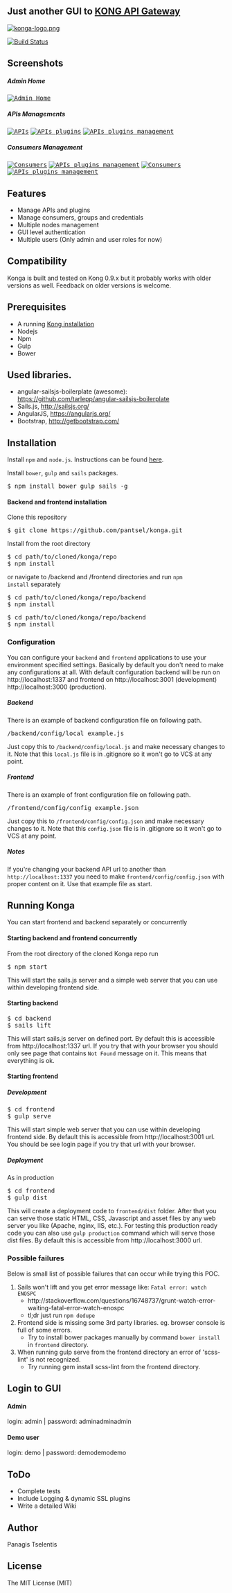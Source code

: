 ## Just another GUI to [KONG API Gateway](http://getkong.org)

[![konga-logo.png](screenshots/konga-logo.png)](screenshots/konga-logo.png?raw=true)

[![Build Status](https://travis-ci.org/pantsel/konga.svg?branch=master)](https://travis-ci.org/pantsel/konga)

## Screenshots

##### Admin Home
<kbd>[![Admin Home](screenshots/thumbs/admin.jpg)](screenshots/admin.png?raw=true)</kbd>

##### APIs Managements
<kbd>[![APIs](screenshots/thumbs/apis.jpg)](screenshots/apis.png?raw=true)</kbd>   <kbd>[![APIs plugins](screenshots/thumbs/apis-plugins.jpg)](screenshots/apis-plugins.png?raw=true)</kbd>  <kbd>[![APIs plugins management](screenshots/thumbs/manage-api-plugins.jpg)](screenshots/manage-api-pugins.png?raw=true)</kbd>

##### Consumers Management
<kbd>[![Consumers](screenshots/thumbs/consumers.jpg)](screenshots/consumers.png?raw=true)</kbd>  <kbd>[![APIs plugins management](screenshots/thumbs/consumers-cfg-info.jpg)](screenshots/consumers-cfg-info.png?raw=true)</kbd>  <kbd>[![Consumers](screenshots/thumbs/consumers-cfg-groups.jpg)](screenshots/consumers-cfg-groups.png?raw=true)</kbd>  
<kbd>[![APIs plugins management](screenshots/thumbs/consumers-cfg-creds.jpg)](screenshots/consumers-cfg-creds.png?raw=true)</kbd>
## Features
* Manage APIs and plugins
* Manage consumers, groups and credentials
* Multiple nodes management
* GUI level authentication
* Multiple users (Only admin and user roles for now)

## Compatibility
Konga is built and tested on Kong 0.9.x but it probably works with older versions as well.
Feedback on older versions is welcome.

## Prerequisites
- A running [Kong installation](https://getkong.org/) 
- Nodejs
- Npm
- Gulp
- Bower

## Used libraries.
* angular-sailsjs-boilerplate (awesome): https://github.com/tarlepp/angular-sailsjs-boilerplate
* Sails.js, http://sailsjs.org/
* AngularJS, https://angularjs.org/
* Bootstrap, http://getbootstrap.com/

## Installation
Install <code>npm</code> and <code>node.js</code>. Instructions can be found [here](http://sailsjs.org/#/getStarted?q=what-os-do-i-need).

Install <code>bower</code>, <code>gulp</code> and <code>sails</code> packages.
<pre>
$ npm install bower gulp sails -g
</pre>

#### Backend and frontend installation

Clone this repository
<pre>
$ git clone https://github.com/pantsel/konga.git
</pre>

Install from the root directory

<pre>
$ cd path/to/cloned/konga/repo
$ npm install
</pre>

or navigate to /backend and /frontend directories and run <code>npm install</code> separately

<pre>
$ cd path/to/cloned/konga/repo/backend
$ npm install
</pre>
<pre>
$ cd path/to/cloned/konga/repo/backend
$ npm install
</pre>

### Configuration
You can configure your <code>backend</code> and <code>frontend</code> applications to use your environment specified
settings. Basically by default you don't need to make any configurations at all. With default configuration backend will be run on http://localhost:1337 and frontend on http://localhost:3001 (development) http://localhost:3000 (production).

##### Backend
There is an example of backend configuration file on following path.

<pre>
/backend/config/local_example.js
</pre>

Just copy this to <code>/backend/config/local.js</code> and make necessary changes to it. Note that this
<code>local.js</code> file is in .gitignore so it won't go to VCS at any point.

##### Frontend
There is an example of front configuration file on following path.

<pre>
/frontend/config/config_example.json
</pre>

Just copy this to <code>/frontend/config/config.json</code> and make necessary changes to it. Note that this
<code>config.json</code> file is in .gitignore so it won't go to VCS at any point.

##### Notes
If you're changing your backend API url to another than <code>http://localhost:1337</code> you need to make
<code>frontend/config/config.json</code> with proper content on it. Use that example file as start.

## Running Konga
You can start frontend and backend separately or concurrently
#### Starting backend and frontend concurrently
From the root directory of the cloned Konga repo run
<pre>
$ npm start
</pre>

This will start the sails.js server and a simple web server that you can use within developing frontend side.

#### Starting backend
<pre>
$ cd backend
$ sails lift
</pre>

This will start sails.js server on defined port. By default this is accessible from http://localhost:1337 url. If you
try that with your browser you should only see page that contains <code>Not Found</code> message on it. This means that
everything is ok.

#### Starting frontend

##### Development #####
<pre>
$ cd frontend
$ gulp serve
</pre>

This will start simple web server that you can use within developing frontend side. By default this is accessible from http://localhost:3001 url. You should be see login page if you try that url with your browser.

##### Deployment #####
As in production
<pre>
$ cd frontend
$ gulp dist
</pre>

This will create a deployment code to ```frontend/dist``` folder. After that you can serve those static HTML, CSS,
Javascript and asset files by any web server you like (Apache, nginx, IIS, etc.). For testing this production ready code
you can also use ```gulp production``` command which will serve those dist files. By default this is accessible from
http://localhost:3000 url.

### Possible failures
Below is small list of possible failures that can occur while trying this POC.

<ol>
    <li>Sails won't lift and you get error message like: <code>Fatal error: watch ENOSPC</code>
        <ul>
            <li>http://stackoverflow.com/questions/16748737/grunt-watch-error-waiting-fatal-error-watch-enospc</li>
            <li>tl;dr just run <code>npm dedupe</code>
        </ul>
    </li>
    <li>Frontend side is missing some 3rd party libraries. eg. browser console is full of some errors.
        <ul>
            <li>Try to install bower packages manually by command <code>bower install</code> in <code>frontend</code> directory.
        </ul>        
    </li>
    <li>When running gulp serve from the frontend directory an error of 'scss-lint' is not recognized.
        <ul>
            <li>Try running gem install scss-lint from the frontend directory.
        </ul>        
    </li>
</ol>

## Login to GUI

#### Admin
login: admin | password: adminadminadmin

#### Demo user
login: demo | password: demodemodemo

## ToDo
* Complete tests
* Include Logging & dynamic SSL plugins
* Write a detailed Wiki

## Author
Panagis Tselentis

## License
The MIT License (MIT)
